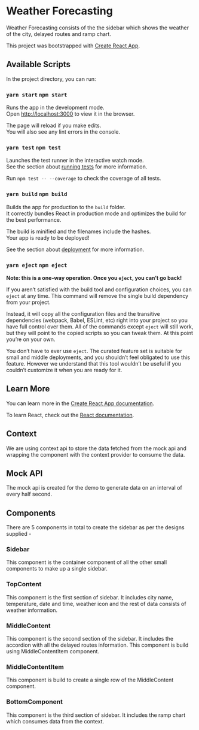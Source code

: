 # Weather Forecasting

Weather Forecasting consists of the the sidebar which shows the weather of the city, delayed routes and ramp chart.

This project was bootstrapped with [Create React App](https://github.com/facebook/create-react-app).

## Available Scripts

In the project directory, you can run:

### `yarn start` `npm start`

Runs the app in the development mode.\
Open [http://localhost:3000](http://localhost:3000) to view it in the browser.

The page will reload if you make edits.\
You will also see any lint errors in the console.

### `yarn test` `npm test`

Launches the test runner in the interactive watch mode.\
See the section about [running tests](https://facebook.github.io/create-react-app/docs/running-tests) for more information.

Run `npm test -- --coverage` to check the coverage of all tests.

### `yarn build` `npm build`

Builds the app for production to the `build` folder.\
It correctly bundles React in production mode and optimizes the build for the best performance.

The build is minified and the filenames include the hashes.\
Your app is ready to be deployed!

See the section about [deployment](https://facebook.github.io/create-react-app/docs/deployment) for more information.

### `yarn eject` `npm eject`

**Note: this is a one-way operation. Once you `eject`, you can’t go back!**

If you aren’t satisfied with the build tool and configuration choices, you can `eject` at any time. This command will remove the single build dependency from your project.

Instead, it will copy all the configuration files and the transitive dependencies (webpack, Babel, ESLint, etc) right into your project so you have full control over them. All of the commands except `eject` will still work, but they will point to the copied scripts so you can tweak them. At this point you’re on your own.

You don’t have to ever use `eject`. The curated feature set is suitable for small and middle deployments, and you shouldn’t feel obligated to use this feature. However we understand that this tool wouldn’t be useful if you couldn’t customize it when you are ready for it.

## Learn More

You can learn more in the [Create React App documentation](https://facebook.github.io/create-react-app/docs/getting-started).

To learn React, check out the [React documentation](https://reactjs.org/).

## Context

We are using context api to store the data fetched from the mock api and wrapping the component with the context provider to consume the data.

## Mock API

The mock api is created for the demo to generate data on an interval of every half second.

## Components

There are 5 components in total to create the sidebar as per the designs supplied -

### Sidebar

This component is the container component of all the other small components to make up a single sidebar.

### TopContent

This component is the first section of sidebar. It includes city name, temperature, date and time, weather icon and the rest of data consists of weather information.

### MiddleContent

This component is the second section of the sidebar. It includes the accordion with all the delayed routes information. This component is build using MiddleContentItem component.

### MiddleContentItem

This component is build to create a single row of the MiddleContent component.

### BottomComponent

This component is the third section of sidebar. It includes the ramp chart which consumes data from the context.
